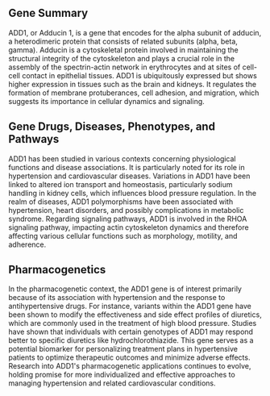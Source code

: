 ## Gene Summary
ADD1, or Adducin 1, is a gene that encodes for the alpha subunit of adducin, a heterodimeric protein that consists of related subunits (alpha, beta, gamma). Adducin is a cytoskeletal protein involved in maintaining the structural integrity of the cytoskeleton and plays a crucial role in the assembly of the spectrin-actin network in erythrocytes and at sites of cell-cell contact in epithelial tissues. ADD1 is ubiquitously expressed but shows higher expression in tissues such as the brain and kidneys. It regulates the formation of membrane protuberances, cell adhesion, and migration, which suggests its importance in cellular dynamics and signaling.

## Gene Drugs, Diseases, Phenotypes, and Pathways
ADD1 has been studied in various contexts concerning physiological functions and disease associations. It is particularly noted for its role in hypertension and cardiovascular diseases. Variations in ADD1 have been linked to altered ion transport and homeostasis, particularly sodium handling in kidney cells, which influences blood pressure regulation. In the realm of diseases, ADD1 polymorphisms have been associated with hypertension, heart disorders, and possibly complications in metabolic syndrome. Regarding signaling pathways, ADD1 is involved in the RHOA signaling pathway, impacting actin cytoskeleton dynamics and therefore affecting various cellular functions such as morphology, motility, and adherence.

## Pharmacogenetics
In the pharmacogenetic context, the ADD1 gene is of interest primarily because of its association with hypertension and the response to antihypertensive drugs. For instance, variants within the ADD1 gene have been shown to modify the effectiveness and side effect profiles of diuretics, which are commonly used in the treatment of high blood pressure. Studies have shown that individuals with certain genotypes of ADD1 may respond better to specific diuretics like hydrochlorothiazide. This gene serves as a potential biomarker for personalizing treatment plans in hypertensive patients to optimize therapeutic outcomes and minimize adverse effects. Research into ADD1's pharmacogenetic applications continues to evolve, holding promise for more individualized and effective approaches to managing hypertension and related cardiovascular conditions.